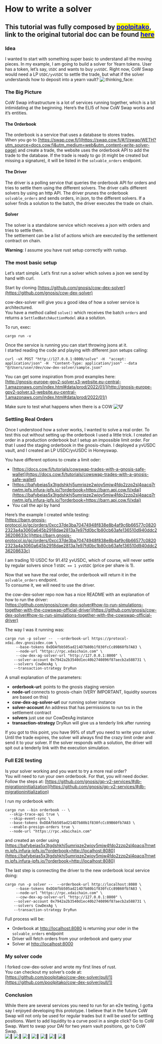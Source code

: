 # How to write a solver

## This tutorial was fully composed by [<mark style="color:blue;">poolpitako</mark>](https://twitter.com/poolpitako), link to the original tutorial doc can be found [<mark style="color:blue;">here</mark>](https://hackmd.io/Qx3i17ZMRLSFFNyw0tn8sQ?view)

### Idea <a href="#idea" id="idea"></a>

I wanted to start with something super basic to understand all the moving pieces. In my example, I am going to build a solver for Yearn tokens. User has a token, let’s say, `USDC` and wants to buy `yvUSDC`. Right now, CoW Swap would need a LP `USDC/yvUSDC` to settle the trade, but what if the solver understands how to deposit into a yearn vault? ![:thinking_face:](https://assets.hackmd.io/build/emojify.js/dist/images/basic/thinking_face.png)

### The Big Picture <a href="#the-big-picture" id="the-big-picture"></a>

CoW Swap infrastructure is a lot of services running together, which is a bit intimidating at the beginning. Here’s the ELI5 of how CoW Swap works and it’s entities.

#### The Orderbook <a href="#the-orderbook" id="the-orderbook"></a>

The orderbook is a service that uses a database to stores trades.\
When you go to [https://swap.cow.fi/](https://swap.cow.fi/#/1/swap/WETH?utm_source=docs.cow.fi&utm_medium=web&utm_content=write-solver-page) and create a trade, the website uses the orderbook API to add the trade to the database. If the trade is ready to go (it might be created but missing a signature), it will be listed in the `solvable_orders` endpoint.

#### The Driver <a href="#the-driver" id="the-driver"></a>

The driver is a polling service that queries the orderbook API for orders and tries to settle them using the different solvers. The driver calls different solvers by using an http API. The driver prunes the orderbook `solvable_orders` and sends orders, in json, to the different solvers. If a solver finds a solution to the batch, the driver executes the trade on chain.

#### Solver <a href="#solver" id="solver"></a>

The solver is a standalone service which receives a json with orders and tries to settle them.\
The settlement can be a list of actions which are executed by the settlement contract on chain.

**Warning**: I assume you have rust setup correctly with rustup.

### The most basic setup <a href="#the-most-basic-setup" id="the-most-basic-setup"></a>

Let’s start simple. Let’s first run a solver which solves a json we send by hand with curl.

Start by cloning [https://github.com/gnosis/cow-dex-solver](https://github.com/gnosis/cow-dex-solver)

cow-dex-solver will give you a good idea of how a solver service is architectured.\
You have a method called `solve()` which receives the batch `orders` and returns a `SettledBatchAuctionModel` aka a solution.

To run, exec:

```
cargo run -v
```

Once the service is running you can start throwing jsons at it.\
I started reading the code and playing with different json setups calling:

```
curl -vX POST "http://127.0.0.1:8000/solve" -H  "accept: application/json" -H  "Content-Type: application/json" --data "@/Users/user/dev/cow-dex-solver/sample.json"
```

You can get some inspiration from prod examples here:\
[http://gnosis-europe-gpv2-solver.s3-website.eu-central-1.amazonaws.com/index.html#data/prod/2022/01/](http://gnosis-europe-gpv2-solver.s3-website.eu-central-1.amazonaws.com/index.html#data/prod/2022/01/)

Make sure to test what happens when there is a COW ![:cow:](https://assets.hackmd.io/build/emojify.js/dist/images/basic/cow.png)

### Settling Real Orders <a href="#settling-real-orders" id="settling-real-orders"></a>

Once I understood how a solver works, I wanted to solve a real order. To test this out without setting up the orderbook I used a little trick. I created an order in a production orderbook but I setup an impossible limit order. For that I used the staging orderbook in the gnosis-chain. I deployed a yvUSDC vault, and I created an LP USDC/yvUSDC in Honeyswap.

You have different options to create a limit oder:

- [https://docs.cow.fi/tutorials/cowswap-trades-with-a-gnosis-safe-wallet](https://docs.cow.fi/tutorials/cowswap-trades-with-a-gnosis-safe-wallet)
- [https://bafybeias5x3tgdshkhj5umriqze2wioy5mjw4fdo2zzp2sl4pacq7rnwtm.ipfs.infura-ipfs.io/?orderbook=https://barn.api.cow.fi/xdai](https://bafybeias5x3tgdshkhj5umriqze2wioy5mjw4fdo2zzp2sl4pacq7rnwtm.ipfs.infura-ipfs.io/?orderbook=https://barn.api.cow.fi/xdai)
- You call the api by hand

Here’s the example I created while testing:\
[https://barn.gnosis-protocol.io/gc/orders/0xcc37de3ba70474948f838e8b4af9c6b66577c08202323a4a3060a645b2918dae2813a7e97fd0bc1b80cb63afe136510d940ddc236208633c](https://barn.gnosis-protocol.io/gc/orders/0xcc37de3ba70474948f838e8b4af9c6b66577c08202323a4a3060a645b2918dae2813a7e97fd0bc1b80cb63afe136510d940ddc236208633c)

I am trading 10 USDC for 91.412 yvUSDC, which of course, will never settle by regular solvers since 1 `USDC == 1 yvUSDC` (price per share is 1).

Now that we have the real order, the orderbook will return it in the `solvable_orders` endpoint.\
To consume it, we will need to use the driver.

the cow-dex-solver repo now has a nice README with an explanation of how to run the driver:\
[https://github.com/gnosis/cow-dex-solver#how-to-run-simulations-together-with-the-cowswap-official-driver](https://github.com/gnosis/cow-dex-solver#how-to-run-simulations-together-with-the-cowswap-official-driver)

The way I was it running was:

```
cargo run -p solver --  --orderbook-url https://protocol-xdai.dev.gnosisdev.com \
     --base-tokens 0xDDAfbb505ad214D7b80b1f830fcCc89B60fb7A83 \
     --node-url "https://rpc.xdaichain.com" \
     --cow-dex-ag-solver-url "http://127.0.0.1:8000" \
    --solver-account 0x7942a2b3540d1ec40b2740896f87aecb2a588731 \
    --solvers CowDexAg \
    --transaction-strategy DryRun
```

A small explanation of the parameters:

- **orderbook-url**: points to the gnosis staging version
- **node-url** connects to gnosis-chain (VERY IMPORTANT, liquidity sources are based on this)
- **cow-dex-ag-solver-url** our running solver instance
- **solver-account** An address that has permissions to run txs in the settlement contract
- **solvers** just use our CowDexAg instance
- **transaction-strategy** DryRun will give us a tenderly link after running

If you got to this point, you have 99% of stuff you need to write your solver.\
Until the trade expires, the solver will always find the crazy limit order and send it to your solver. If the solver responds with a solution, the driver will spit out a tenderly link with the execution simulation.

### Full E2E testing <a href="#full-e2e-testing" id="full-e2e-testing"></a>

Is your solver working and you want to try a more real order?\
You will need to run your own orderbook. For that, you will need docker.\
Follow the steps at: [https://github.com/gnosis/gp-v2-services/#db-migrationinitialization](https://github.com/gnosis/gp-v2-services/#db-migrationinitialization)

I run my orderbook with:

```
cargo run --bin orderbook -- \
  --skip-trace-api true \
  --skip-event-sync \
  --base-tokens 0xDDAfbb505ad214D7b80b1f830fcCc89B60fb7A83 \
  --enable-presign-orders true \
  --node-url "https://rpc.xdaichain.com"
```

and created an order using [https://bafybeias5x3tgdshkhj5umriqze2wioy5mjw4fdo2zzp2sl4pacq7rnwtm.ipfs.infura-ipfs.io/?orderbook=http://localhost:8080](https://bafybeias5x3tgdshkhj5umriqze2wioy5mjw4fdo2zzp2sl4pacq7rnwtm.ipfs.infura-ipfs.io/?orderbook=http://localhost:8080)

The last step is connecting the driver to the new orderbook local service doing:

```
cargo run -p solver --  --orderbook-url http://localhost:8080 \
     --base-tokens 0xDDAfbb505ad214D7b80b1f830fcCc89B60fb7A83 \
     --node-url "https://rpc.xdaichain.com" \
     --cow-dex-ag-solver-url "http://127.0.0.1:8000" \
    --solver-account 0x7942a2b3540d1ec40b2740896f87aecb2a588731 \
    --solvers CowDexAg \
    --transaction-strategy DryRun
```

Full process will be:

- Orderbook at [http://localhost:8080](http://localhost:8080/) is returning your oder in the `solvable_orders` endpoint
- Driver will fetch orders from your orderbook and query your
- Solver at [http://localhost:8000](http://localhost:8000/)

### My solver code <a href="#my-solver-code" id="my-solver-code"></a>

I forked cow-dex-solver and wrote my first lines of rust.\
You can checkout my solver’s code at:\
[https://github.com/poolpitako/cow-dex-solver/pull/1](https://github.com/poolpitako/cow-dex-solver/pull/1)

### Conclusion <a href="#conclusion" id="conclusion"></a>

While there are several services you need to run for an e2e testing, I gotta say I enjoyed developing this prototype. I believe that in the future CoW Swap will not only be used for regular trades but it will be used for settling positions. Want to add liquidity to a curve pool in a single click? Go to CoW Swap. Want to swap your DAI for two yearn vault positions, go to CoW Swap.\
![:cow2:](https://assets.hackmd.io/build/emojify.js/dist/images/basic/cow2.png) ![:cow2:](https://assets.hackmd.io/build/emojify.js/dist/images/basic/cow2.png) ![:cow2:](https://assets.hackmd.io/build/emojify.js/dist/images/basic/cow2.png) ![:cow2:](https://assets.hackmd.io/build/emojify.js/dist/images/basic/cow2.png) ![:cow2:](https://assets.hackmd.io/build/emojify.js/dist/images/basic/cow2.png) ![:cow2:](https://assets.hackmd.io/build/emojify.js/dist/images/basic/cow2.png) ![:cow2:](https://assets.hackmd.io/build/emojify.js/dist/images/basic/cow2.png)
